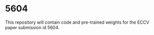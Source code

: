 # 5604

This repository will contain code and pre-trained weights for the ECCV paper submission id 5604.
